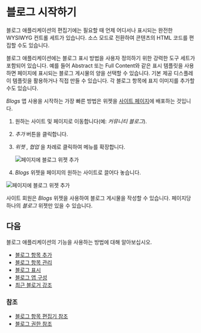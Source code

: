 # 블로그 시작하기

블로그 애플리케이션의 편집기에는 필요할 때 언제 어디서나 표시되는 완전한 WYSIWYG 컨트롤 세트가 있습니다. 소스 모드로 전환하여 콘텐츠의 HTML 코드를 편집할 수도 있습니다.

블로그 애플리케이션에는 블로그 표시 방법을 사용자 정의하기 위한 강력한 도구 세트가 포함되어 있습니다. 예를 들어 Abstract 또는 Full Content와 같은 표시 템플릿을 사용하면 페이지에 표시되는 블로그 게시물의 양을 선택할 수 있습니다. 기본 제공 디스플레이 템플릿을 활용하거나 직접 만들 수 있습니다. 각 블로그 항목에 표지 이미지를 추가할 수도 있습니다.

_Blogs_ 앱 사용을 시작하는 가장 빠른 방법은 위젯을 [사이트 페이지](../../site-building/creating-pages/understanding-pages/understanding-pages.md)에 배포하는 것입니다.

1. 원하는 사이트 및 페이지로 이동합니다(예: _커뮤니티 블로그_).
1. _추가_ 버튼을 클릭합니다.
1. _위젯_ , _협업_ 을 차례로 클릭하여 메뉴를 확장합니다.

    ![페이지에 블로그 위젯 추가](./getting-started-with-blogs/images/01.png)

1. _Blogs_ 위젯을 페이지의 원하는 사이트로 끌어다 놓습니다.

![페이지에 블로그 위젯 추가](./getting-started-with-blogs/images/02.png)

사이트 회원은 _Blogs_ 위젯을 사용하여 블로그 게시물을 작성할 수 있습니다. 페이지당 하나의 _블로그_ 위젯만 있을 수 있습니다.

## 다음

블로그 애플리케이션의 기능을 사용하는 방법에 대해 알아보십시오.

* [블로그 항목 추가](./adding-blog-entries.md)
* [블로그 항목 관리](./managing-blog-entries.md)
* [블로그 표시](./displaying-blogs.md)
* [블로그 앱 구성](./configuring-the-blogs-app.md)
* [최근 블로거 강조](./highlighting-recent-bloggers.md)

### 참조

* [블로그 항목 편집기 참조](./blog-entry-editor-reference.md)
* [블로그 권한 참조](./blog-permissions-reference.md)

